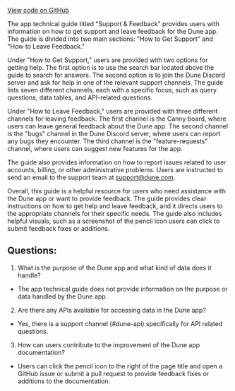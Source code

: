 [View code on GitHub](https://dune.com/blob/master/reference\support-feedback.md)

The app technical guide titled "Support & Feedback" provides users with information on how to get support and leave feedback for the Dune app. The guide is divided into two main sections: "How to Get Support" and "How to Leave Feedback." 

Under "How to Get Support," users are provided with two options for getting help. The first option is to use the search bar located above the guide to search for answers. The second option is to join the Dune Discord server and ask for help in one of the relevant support channels. The guide lists seven different channels, each with a specific focus, such as query questions, data tables, and API-related questions. 

Under "How to Leave Feedback," users are provided with three different channels for leaving feedback. The first channel is the Canny board, where users can leave general feedback about the Dune app. The second channel is the "bugs" channel in the Dune Discord server, where users can report any bugs they encounter. The third channel is the "feature-requests" channel, where users can suggest new features for the app. 

The guide also provides information on how to report issues related to user accounts, billing, or other administrative problems. Users are instructed to send an email to the support team at support@dune.com. 

Overall, this guide is a helpful resource for users who need assistance with the Dune app or want to provide feedback. The guide provides clear instructions on how to get help and leave feedback, and it directs users to the appropriate channels for their specific needs. The guide also includes helpful visuals, such as a screenshot of the pencil icon users can click to submit feedback fixes or additions.
## Questions: 
 1. What is the purpose of the Dune app and what kind of data does it handle?
- The app technical guide does not provide information on the purpose or data handled by the Dune app.

2. Are there any APIs available for accessing data in the Dune app?
- Yes, there is a support channel (#dune-api) specifically for API related questions.

3. How can users contribute to the improvement of the Dune app documentation?
- Users can click the pencil icon to the right of the page title and open a GitHub issue or submit a pull request to provide feedback fixes or additions to the documentation.